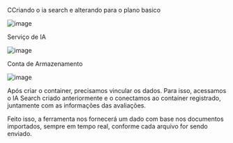CCriando o ia search e alterando para o plano basico

![image](https://github.com/user-attachments/assets/190cb82d-7e6c-4c48-be99-4d1437d3288a)


Serviço de IA

![image](https://github.com/user-attachments/assets/1df6a8da-0e42-48b9-ac1c-959029c79c29)



Conta de Armazenamento

![image](https://github.com/user-attachments/assets/d5481d6f-6a52-4790-81f4-d12af966c3e1)


Após criar o container, precisamos vincular os dados. Para isso, acessamos o IA Search criado anteriormente e o conectamos ao container registrado, juntamente com as informações das avaliações.

Feito isso, a ferramenta nos fornecerá um dado com base nos documentos importados, sempre em tempo real, conforme cada arquivo for sendo enviado.






